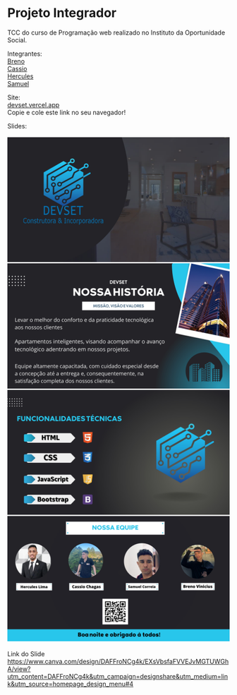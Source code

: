 # Projeto Integrador

TCC do curso de Programação web realizado no Instituto da Oportunidade Social.

Integrantes:<br> 
<a href="https://github.com/brenuvs">Breno</a><br>
<a href="https://github.com/CassiooDEV">Cassio</a><br>
<a href="https://github.com/Herculeslbs">Hercules</a><br>
<a href="https://github.com/samupapati">Samuel</a><br>

Site:<br>
<a href="devset.vercel.app">devset.vercel.app</a>
<br>Copie e cole este link no seu navegador!

Slides:<br>
<br>
<img src="https://github.com/samupapati/Dev_Web_IOS_Projeto_Integrador/blob/main/slides/Slide%201.jpg"/>
<img src="https://github.com/samupapati/Dev_Web_IOS_Projeto_Integrador/blob/main/slides/Slide%202.jpg"/>
<img src="https://github.com/samupapati/Dev_Web_IOS_Projeto_Integrador/blob/main/slides/Slide%203.jpg"/>
<img src="https://github.com/samupapati/Dev_Web_IOS_Projeto_Integrador/blob/main/slides/Slide%204.jpg"/>
<br><br>
Link do Slide
https://www.canva.com/design/DAFFroNCg4k/EXsVbsfaFVVEJvMGTUWGhA/view?utm_content=DAFFroNCg4k&utm_campaign=designshare&utm_medium=link&utm_source=homepage_design_menu#4
